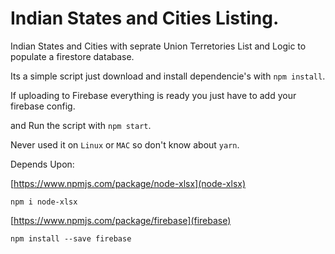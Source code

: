 # Indian States and Cities Listing.
Indian States and Cities with seprate Union Terretories List and Logic to populate a firestore database.

Its a simple script just download and install dependencie's with `npm install`.

If uploading to Firebase everything is ready you just have to add your firebase config.

and Run the script with `npm start`.

Never used it on `Linux` or `MAC` so don't know about `yarn`.

Depends Upon:

[https://www.npmjs.com/package/node-xlsx](node-xlsx)

`npm i node-xlsx`

[https://www.npmjs.com/package/firebase](firebase)

`npm install --save firebase`
